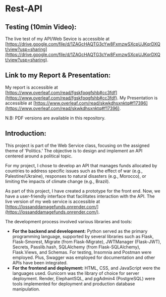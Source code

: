 # Rest-API 

## Testing (10min Video): 
The live test of my API/Web Sevice is accessible at [https://drive.google.com/file/d/1ZAGcHAQTG3cYw8FxmzwSXcpUJKqrDXQt/view?usp=sharing](https://drive.google.com/file/d/1ZAGcHAQTG3cYw8FxmzwSXcpUJKqrDXQt/view?usp=sharing).

## Link to my Report & Presentation: 
My report is accessible at [https://www.overleaf.com/read/fgskfpqgfshb#cc3fdf](https://www.overleaf.com/read/fgskfpqgfshb#cc3fdf).
My Presentation is accessible at [https://www.overleaf.com/read/skwkdhsxnktq#f17396](https://www.overleaf.com/read/skwkdhsxnktq#f17396).

N.B: PDF versions are available in this repository. 

## Introduction: 
This project is part of the Web Service class, focusing on the assigned theme of 'Politics.' The objective is to design and implement an API centered around a political topic.

For my project, I chose to develop an API that manages funds allocated by countries to address specific issues such as the effect of war (e.g., Palestine/Ukraine), responses to natural disasters (e.g., Morocco), or limiting the impacts of climate change (e.g., Brazil).

As part of this project, I have created a prototype for the front end. Now, we have a user-friendly interface that facilitates interaction with the API. The live version of my web service is accessible at [https://lossanddamagefunds.onrender.com/](https://lossanddamagefunds.onrender.com/).

The development process involved various libraries and tools:

- **For the backend and development:** Python served as the primary programming language, supported by several libraries such as Flask, Flask-Smorest, Migrate (from Flask-Migrate), JWTManager (Flask-JWT), Secrets, Passlib.hash, SQLAlchemy (from Flask-SQLAlchemy), Flask.Views, and Schemas. For testing, Insomnia and Postman were employed. Plus, Swagger was employed for documentation and other APIs have been integrated.
- **For the frontend and deployment:** HTML, CSS, and JavaScript were the languages used. Gunicorn was the library of choice for server deployment. Render, ElephantSQL, and pgAdmin4 (PostgreSQL) were tools implemented for deployment and production database manipulation.
